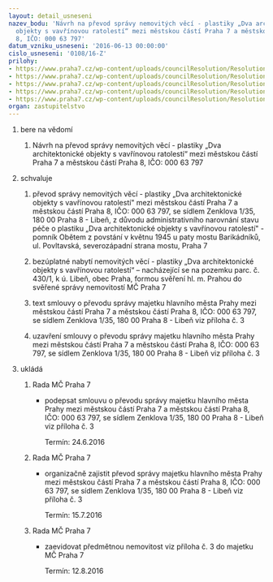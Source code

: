 ```yaml
---
layout: detail_usneseni
nazev_bodu: 'Návrh na převod správy nemovitých věcí - plastiky „Dva architektonické
  objekty s vavřínovou ratolestí“ mezi městskou částí Praha 7 a městskou částí Praha
  8, IČO: 000 63 797'
datum_vzniku_usneseni: '2016-06-13 00:00:00'
cislo_usneseni: '0108/16-Z'
prilohy:
- https://www.praha7.cz/wp-content/uploads/councilResolution/Resolutions/27454/export/D_Plastika_mostBarikadniku_prevod_2016_P7_P8_NV~73204.doc
- https://www.praha7.cz/wp-content/uploads/councilResolution/Resolutions/27454/export/Usneseni_R_prevodspravyplastiky_0522_16_zedne24_05_2016~73203.pdf
- https://www.praha7.cz/wp-content/uploads/councilResolution/Resolutions/27454/export/Smlouva_o_prevodu_spravy_majetku_HMP_Pamatnik_Barikadnici_final_OPP~73202.docx
- https://www.praha7.cz/wp-content/uploads/councilResolution/Resolutions/27454/export/Znaleckyposudek_2016_prevodspravy~73201.pdf
- https://www.praha7.cz/wp-content/uploads/councilResolution/Resolutions/27454/export/export~301611.pdf
organ: zastupitelstvo
---
```

<OL class=urzList_view id=urzList>
<LI class=urzClass1><SPAN name="1">bere na vědomí</SPAN> 
<OL class=urzOlClass>
<LI class=urzClass2 style="TEXT-ALIGN: left"><SPAN>
<P>Návrh na převod správy nemovitých věcí - plastiky „Dva architektonické objekty s vavřínovou ratolestí“ mezi městskou částí Praha 7 a městskou částí Praha 8, IČO: 000 63 797</P></SPAN></LI></OL></LI>
<LI class=urzClass1><SPAN name="24">schvaluje</SPAN> 
<OL class=urzOlClass>
<LI class=urzClass2 style="TEXT-ALIGN: left"><SPAN>
<P>převod správy nemovitých věcí - plastiky „Dva architektonické objekty s vavřínovou ratolestí" mezi městskou částí Praha 7 a městskou částí Praha 8, IČO: 000 63 797, se sídlem Zenklova 1/35, 180 00 Praha 8&nbsp;- Libeň, z důvodu administrativního narovnání stavu péče o plastiku „Dva architektonické objekty s vavřínovou ratolestí" - pomník Obětem z povstání v květnu 1945 u paty mostu Barikádníků, ul. Povltavská, severozápadní strana mostu, Praha 7</P></SPAN></LI>
<LI class=urzClass2 style="TEXT-ALIGN: left"><SPAN>
<P>bezúplatné nabytí nemovitých věcí - plastiky „Dva architektonické objekty s vavřínovou ratolestí“ – nacházející se na pozemku parc. č. 430/1, k ú. Libeň, obec Praha, formou svěření hl. m. Prahou do svěřené správy nemovitostí MČ Praha 7</P></SPAN></LI>
<LI class=urzClass2 style="TEXT-ALIGN: left"><SPAN>
<P>text smlouvy o převodu správy majetku hlavního města Prahy mezi městskou částí Praha 7 a městskou částí Praha 8, IČO: 000 63 797, se sídlem Zenklova 1/35, 180 00 Praha 8 - Libeň viz příloha č. 3</P></SPAN></LI>
<LI class=urzClass2 style="TEXT-ALIGN: left"><SPAN>
<P>uzavření smlouvy o převodu správy majetku hlavního města Prahy mezi městskou částí Praha 7 a městskou částí Praha 8, IČO: 000 63 797, se sídlem Zenklova 1/35, 180 00 Praha 8 - Libeň viz příloha č. 3</P></SPAN></LI></OL></LI>
<LI class=urzClass1 id=urzUkoly><SPAN name="1">ukládá</SPAN>
<OL class=urzOlClass>
<LI class=urzClass2><SPAN>
<P>Rada MČ Praha 7</P></SPAN>
<UL class=urzUlClass>
<LI class=urzClass3><SPAN>
<P>podepsat smlouvu o převodu správy majetku hlavního města Prahy mezi městskou částí Praha 7 a městskou částí Praha 8, IČO: 000 63 797, se sídlem Zenklova 1/35, 180 00 Praha 8 - Libeň viz příloha č. 3</P></SPAN><SPAN class=urzUkolTermin>Termín:&nbsp;24.6.2016</SPAN></LI></UL></LI>
<LI class=urzClass2><SPAN>
<P>Rada MČ Praha 7</P></SPAN>
<UL class=urzUlClass>
<LI class=urzClass3><SPAN>
<P>organizačně zajistit převod správy majetku hlavního města Prahy mezi městskou částí Praha 7 a městskou částí Praha 8, IČO: 000 63 797, se sídlem Zenklova 1/35, 180 00 Praha 8 - Libeň viz příloha č. 3</P></SPAN><SPAN class=urzUkolTermin>Termín:&nbsp;15.7.2016</SPAN></LI></UL></LI>
<LI class=urzClass2><SPAN>
<P>Rada MČ Praha 7</P></SPAN>
<UL class=urzUlClass>
<LI class=urzClass3><SPAN>
<P>zaevidovat předmětnou nemovitost viz příloha č. 3 do majetku MČ Praha 7</P></SPAN><SPAN class=urzUkolTermin>Termín:&nbsp;12.8.2016</SPAN></LI></UL></LI></OL></LI></OL>